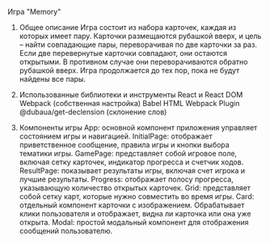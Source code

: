Игра "Memory"

1. Общее описание
Игра состоит из набора карточек, каждая из которых имеет пару.
Карточки размещаются рубашкой вверх, и цель – найти совпадающие пары, переворачивая по две карточки за раз.
Если две перевернутые карточки совпадают, они остаются открытыми. В противном случае они переворачиваются обратно рубашкой вверх.
Игра продолжается до тех пор, пока не будут найдены все пары.

2. Использованные библиотеки и инструменты
React и React DOM
Webpack (собственная настройка)
Babel
HTML Webpack Plugin
@dubaua/get-declension (склонение слов)

3. Компоненты игры
App: основной компонент приложения управляет состоянием игры и навигацией.
InitialPage: отображает приветственное сообщение, правила игры и кнопки выбора тематики игры.
GamePage: представляет собой игровое поле, включая сетку карточек, индикатор прогресса и счетчик ходов.
ResultPage: показывает результаты игры, включая счет игрока и лучшие результаты.
Progress: отображает полосу прогресса, указывающую количество открытых карточек.
Grid: представляет собой сетку карт, которые нужно совместить во время игры.
Card: отдельный компонент карточки с изображением. Обрабатывает клики пользователя и отображает, видна ли карточка или она уже открыта.
Modal: простой модальный компонент для отображения сообщений пользователю.
